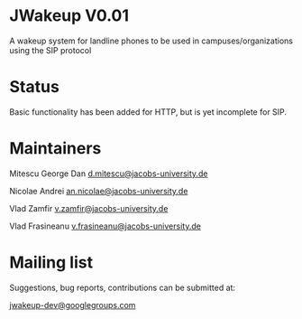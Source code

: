 # JWakeup V0.01
A wakeup system for landline phones to be used in campuses/organizations using the SIP protocol

# Status
Basic functionality has been added for HTTP, but is yet incomplete for SIP.

# Maintainers

Mitescu George Dan <d.mitescu@jacobs-university.de>

Nicolae Andrei <an.nicolae@jacobs-university.de>

Vlad Zamfir <v.zamfir@jacobs-university.de>

Vlad Frasineanu <v.frasineanu@jacobs-university.de>

# Mailing list
Suggestions, bug reports, contributions can be submitted at:

<jwakeup-dev@googlegroups.com>
